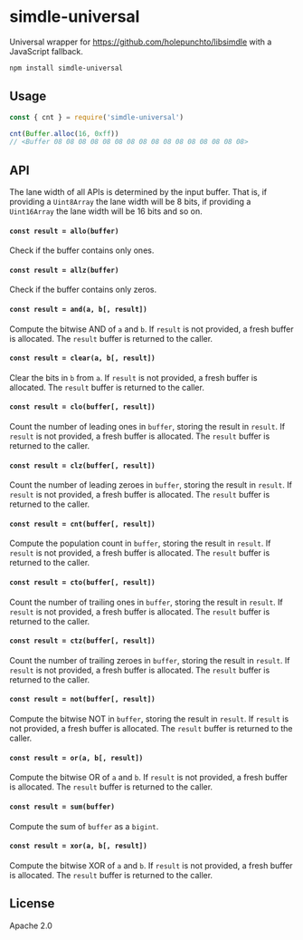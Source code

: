 # simdle-universal

Universal wrapper for https://github.com/holepunchto/libsimdle with a JavaScript fallback.

```sh
npm install simdle-universal
```

## Usage

```js
const { cnt } = require('simdle-universal')

cnt(Buffer.alloc(16, 0xff))
// <Buffer 08 08 08 08 08 08 08 08 08 08 08 08 08 08 08 08>
```

## API

The lane width of all APIs is determined by the input buffer. That is, if providing a `Uint8Array` the lane width will be 8 bits, if providing a `Uint16Array` the lane width will be 16 bits and so on.

#### `const result = allo(buffer)`

Check if the buffer contains only ones.

#### `const result = allz(buffer)`

Check if the buffer contains only zeros.

#### `const result = and(a, b[, result])`

Compute the bitwise AND of `a` and `b`. If `result` is not provided, a fresh buffer is allocated. The `result` buffer is returned to the caller.

#### `const result = clear(a, b[, result])`

Clear the bits in `b` from `a`. If `result` is not provided, a fresh buffer is allocated. The `result` buffer is returned to the caller.

#### `const result = clo(buffer[, result])`

Count the number of leading ones in `buffer`, storing the result in `result`. If `result` is not provided, a fresh buffer is allocated. The `result` buffer is returned to the caller.

#### `const result = clz(buffer[, result])`

Count the number of leading zeroes in `buffer`, storing the result in `result`. If `result` is not provided, a fresh buffer is allocated. The `result` buffer is returned to the caller.

#### `const result = cnt(buffer[, result])`

Compute the population count in `buffer`, storing the result in `result`. If `result` is not provided, a fresh buffer is allocated. The `result` buffer is returned to the caller.

#### `const result = cto(buffer[, result])`

Count the number of trailing ones in `buffer`, storing the result in `result`. If `result` is not provided, a fresh buffer is allocated. The `result` buffer is returned to the caller.

#### `const result = ctz(buffer[, result])`

Count the number of trailing zeroes in `buffer`, storing the result in `result`. If `result` is not provided, a fresh buffer is allocated. The `result` buffer is returned to the caller.

#### `const result = not(buffer[, result])`

Compute the bitwise NOT in `buffer`, storing the result in `result`. If `result` is not provided, a fresh buffer is allocated. The `result` buffer is returned to the caller.

#### `const result = or(a, b[, result])`

Compute the bitwise OR of `a` and `b`. If `result` is not provided, a fresh buffer is allocated. The `result` buffer is returned to the caller.

#### `const result = sum(buffer)`

Compute the sum of `buffer` as a `bigint`.

#### `const result = xor(a, b[, result])`

Compute the bitwise XOR of `a` and `b`. If `result` is not provided, a fresh buffer is allocated. The `result` buffer is returned to the caller.

## License

Apache 2.0
